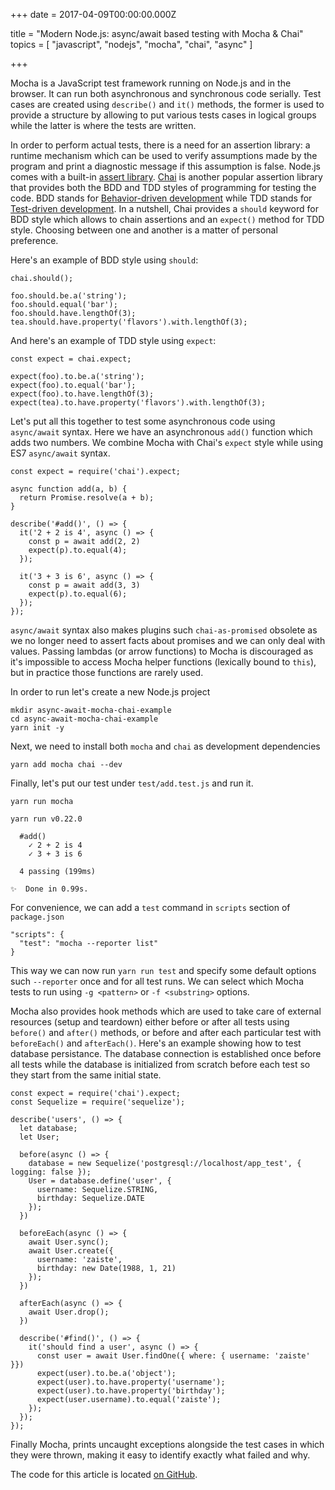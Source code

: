 
+++
date = 2017-04-09T00:00:00.000Z


title = "Modern Node.js: async/await based testing with Mocha & Chai"
topics = [ "javascript", "nodejs", "mocha", "chai", "async" ]

+++

Mocha is a JavaScript test framework running on Node.js and in the browser. It can run both asynchronous and synchronous code serially. Test cases are created using `describe()` and `it()`  methods, the former is used to provide a structure by allowing to put various tests cases in logical groups while the latter is where the tests are written.

In order to perform actual tests, there is a need for an assertion library:  a runtime mechanism which can be used to verify assumptions made by the program and print a diagnostic message if this assumption is false. Node.js comes with a built-in [assert library](https://nodejs.org/api/assert.html). [Chai](http://chaijs.com) is another popular assertion library that provides both the BDD and TDD styles of programming for testing the code. BDD stands for [Behavior-driven development](https://en.wikipedia.org/wiki/Behavior-driven_development) while TDD stands for [Test-driven development](https://en.wikipedia.org/wiki/Test-driven_development). In a nutshell, Chai provides a `should` keyword for BDD style which allows to chain assertions and an `expect()` method for TDD style. Choosing between one and another is a matter of personal preference.

Here's an example of BDD style using `should`:

```
chai.should();

foo.should.be.a('string');
foo.should.equal('bar');
foo.should.have.lengthOf(3);
tea.should.have.property('flavors').with.lengthOf(3);
```

And here's an example of TDD style using `expect`:

```
const expect = chai.expect;

expect(foo).to.be.a('string');
expect(foo).to.equal('bar');
expect(foo).to.have.lengthOf(3);
expect(tea).to.have.property('flavors').with.lengthOf(3);
```

Let's put all this together to test some asynchronous code using `async/await` syntax. Here we have an asynchronous `add()` function which adds two numbers. We combine Mocha with Chai's `expect` style while using ES7 `async/await` syntax.

```
const expect = require('chai').expect;

async function add(a, b) {
  return Promise.resolve(a + b);
}

describe('#add()', () => {
  it('2 + 2 is 4', async () => {
    const p = await add(2, 2)
    expect(p).to.equal(4);
  });

  it('3 + 3 is 6', async () => {
    const p = await add(3, 3)
    expect(p).to.equal(6);
  });
});
```

`async/await` syntax also makes plugins such `chai-as-promised` obsolete as we no longer need to assert facts about promises and we can only deal with values. Passing lambdas (or arrow functions) to Mocha is discouraged as it's impossible to access Mocha helper functions (lexically bound to `this`), but in practice those functions are rarely used.

In order to run let's create a new Node.js project

```
mkdir async-await-mocha-chai-example
cd async-await-mocha-chai-example
yarn init -y
```

Next, we need to install both `mocha` and `chai` as development dependencies

```
yarn add mocha chai --dev
```

Finally, let's put our test under `test/add.test.js` and run it.

```
yarn run mocha
```

```
yarn run v0.22.0

  #add()
    ✓ 2 + 2 is 4
    ✓ 3 + 3 is 6

  4 passing (199ms)

✨  Done in 0.99s.
```

For convenience, we can add a `test` command in `scripts` section of `package.json`

```
"scripts": {
  "test": "mocha --reporter list"
}
```

This way we can now run `yarn run test` and specify some default options such `--reporter` once and for all test runs. We can select which Mocha tests to run using `-g <pattern>` or `-f <substring>` options.

Mocha also provides hook methods which are used to take care of external resources (setup and teardown) either before or after all tests using `before()` and `after()` methods, or before and after each particular test with `beforeEach()` and `afterEach()`. Here's an example showing how to test database persistance.  The database connection is established once before all tests while the database is initialized from scratch before each test so they start from the same initial state.

```
const expect = require('chai').expect;
const Sequelize = require('sequelize');

describe('users', () => {
  let database;
  let User;

  before(async () => {
    database = new Sequelize('postgresql://localhost/app_test', { logging: false });
    User = database.define('user', {
      username: Sequelize.STRING,
      birthday: Sequelize.DATE
    });
  })

  beforeEach(async () => {
    await User.sync();
    await User.create({
      username: 'zaiste',
      birthday: new Date(1988, 1, 21)
    });
  })

  afterEach(async () => {
    await User.drop();
  })

  describe('#find()', () => {
    it('should find a user', async () => {
      const user = await User.findOne({ where: { username: 'zaiste' }})
      expect(user).to.be.a('object');
      expect(user).to.have.property('username');
      expect(user).to.have.property('birthday');
      expect(user.username).to.equal('zaiste');
    });
  });
});
```

Finally Mocha, prints uncaught exceptions alongside the test cases in which they were thrown, making it easy to identify exactly what failed and why.

The code for this article is located [on
GitHub](https://github.com/zaiste/async-await-mocha-chai-example).

